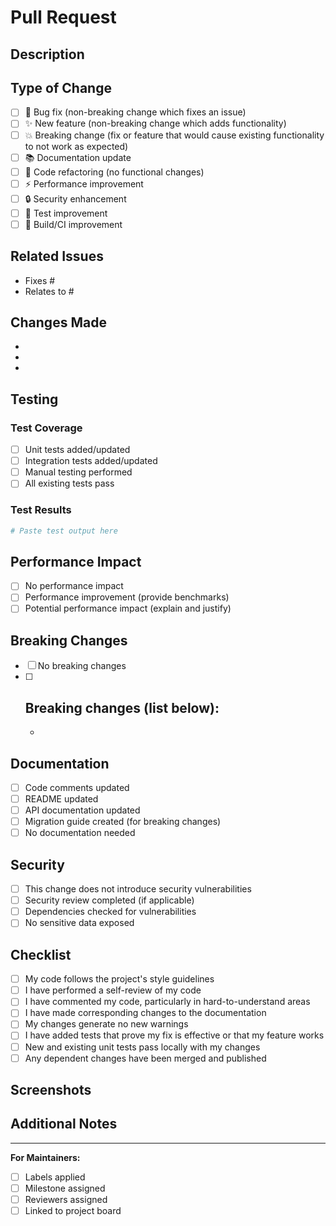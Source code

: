 # Pull Request

## Description

<!-- Provide a brief description of what this PR does -->

## Type of Change

<!-- Mark the relevant option with an "x" -->

- [ ] 🐛 Bug fix (non-breaking change which fixes an issue)
- [ ] ✨ New feature (non-breaking change which adds functionality)
- [ ] 💥 Breaking change (fix or feature that would cause existing functionality to not work as expected)
- [ ] 📚 Documentation update
- [ ] 🧹 Code refactoring (no functional changes)
- [ ] ⚡ Performance improvement
- [ ] 🔒 Security enhancement
- [ ] 🧪 Test improvement
- [ ] 🔧 Build/CI improvement

## Related Issues

<!-- Link to related issues using keywords like "Fixes #123" or "Closes #456" -->

- Fixes #
- Relates to #

## Changes Made

<!-- Provide a detailed list of changes made in this PR -->

- 
- 
- 

## Testing

<!-- Describe how you tested your changes -->

### Test Coverage

- [ ] Unit tests added/updated
- [ ] Integration tests added/updated
- [ ] Manual testing performed
- [ ] All existing tests pass

### Test Results

<!-- Include test results if applicable -->

```bash
# Paste test output here
```

## Performance Impact

<!-- If applicable, describe any performance implications -->

- [ ] No performance impact
- [ ] Performance improvement (provide benchmarks)
- [ ] Potential performance impact (explain and justify)

## Breaking Changes

<!-- If this introduces breaking changes, list them here -->

- [ ] No breaking changes
- [ ] Breaking changes (list below):
  - 
  - 

## Documentation

<!-- Mark what documentation has been updated -->

- [ ] Code comments updated
- [ ] README updated
- [ ] API documentation updated
- [ ] Migration guide created (for breaking changes)
- [ ] No documentation needed

## Security

<!-- Security-related checklist -->

- [ ] This change does not introduce security vulnerabilities
- [ ] Security review completed (if applicable)
- [ ] Dependencies checked for vulnerabilities
- [ ] No sensitive data exposed

## Checklist

<!-- Complete this checklist before submitting -->

- [ ] My code follows the project's style guidelines
- [ ] I have performed a self-review of my code
- [ ] I have commented my code, particularly in hard-to-understand areas
- [ ] I have made corresponding changes to the documentation
- [ ] My changes generate no new warnings
- [ ] I have added tests that prove my fix is effective or that my feature works
- [ ] New and existing unit tests pass locally with my changes
- [ ] Any dependent changes have been merged and published

## Screenshots

<!-- If applicable, add screenshots to help explain your changes -->

## Additional Notes

<!-- Any additional information that reviewers should know -->

---

**For Maintainers:**

- [ ] Labels applied
- [ ] Milestone assigned
- [ ] Reviewers assigned
- [ ] Linked to project board